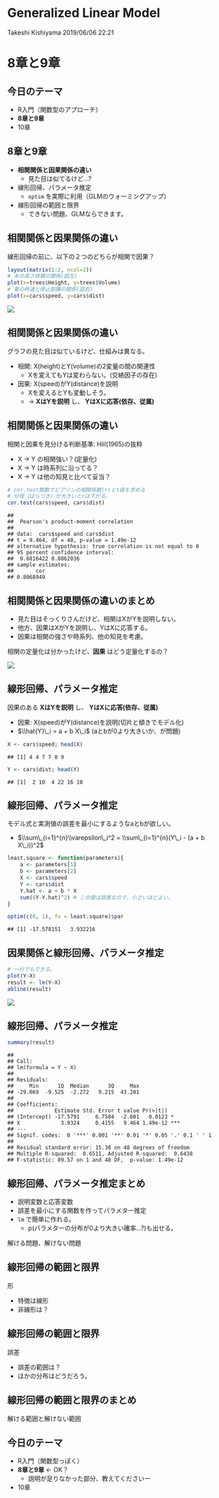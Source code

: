 Generalized Linear Model
================
Takeshi Kishiyama
2019/06/06 22:21

**8章と9章**
============

今日のテーマ
------------

-   R入門（関数型のアプローチ）
-   **8章と9章**
-   10章

8章と9章
--------

-   **相関関係と因果関係の違い**
    -   見た目は似てるけど...?
-   線形回帰、パラメータ推定
    -   `optim` を実際に利用（GLMのウォーミングアップ）
-   線形回帰の範囲と限界
    -   できない問題、GLMならできます。

相関関係と因果関係の違い
------------------------

線形回帰の前に、以下の２つのどちらが相関で因果？

``` r
layout(matrix(1:2, ncol=2)) 
# 木の高さ体積の関係(図左)
plot(x=trees$Height, y=trees$Volume)
# 車の時速と停止距離の関係(図右)
plot(x=cars$speed, y=cars$dist)
```

<img src="kishiyama-2_files/figure-markdown_github/plot-1.png" style="display: block; margin: auto;" />

相関関係と因果関係の違い
------------------------

グラフの見た目は似ているけど、仕組みは異なる。

-   相関: X(height)とY(volume)の2変量の間の関連性
    -   Xを変えてもYは変わらない。(交絡因子の存在)
-   因果: X(speed)がY(distance)を説明
    -   Xを変えるとYも変動しそう。
    -   → **XはYを説明** し、 **YはXに応答(依存、従属)**

<!--html_preserve-->

<script type="application/json" data-for="htmlwidget-619b84c66f9748e7c7f7">{"x":{"diagram":"\n\ndigraph boxes_and_circles {\n\n  # a \"graph\" statement\n  graph [overlap = true, fontsize = 8]\n\n  # several \"node\" statements\n  node [shape = box,\n        fontname = Helvetica]\n  height; volume; confounding_factors;\n  speed; distance;\n\n  # several \"edge\" statements\n  confounding_factors -> height\n  confounding_factors -> volume\n  speed -> distance\n\n}\n\n","config":{"engine":"dot","options":null}},"evals":[],"jsHooks":[]}</script>
<!--/html_preserve-->
相関関係と因果関係の違い
------------------------

相関と因果を見分ける判断基準: Hill(1965)の抜粋

-   X → Y の相関強い？(定量化)
-   X → Y は時系列に沿ってる？
-   X → Y は他の知見と比べて妥当？

``` r
# cor.test関数でピアソンの相関係数(r)とt値を求める
# 分母（ばらつき）が大きいとrは下がる。
cor.test(cars$speed, cars$dist)
```

    ## 
    ##  Pearson's product-moment correlation
    ## 
    ## data:  cars$speed and cars$dist
    ## t = 9.464, df = 48, p-value = 1.49e-12
    ## alternative hypothesis: true correlation is not equal to 0
    ## 95 percent confidence interval:
    ##  0.6816422 0.8862036
    ## sample estimates:
    ##       cor 
    ## 0.8068949

相関関係と因果関係の違いのまとめ
--------------------------------

-   見た目はそっくりさんだけど、相関はXがYを説明しない。
-   他方、因果はXがYを説明し、YはXに応答する。
-   因果は相関の強さや時系列、他の知見を考慮。

相関の定量化は分かったけど、**因果** はどう定量化するの？

<img src="kishiyama-2_files/figure-markdown_github/unnamed-chunk-3-1.png" style="display: block; margin: auto;" />

線形回帰、パラメータ推定
------------------------

因果のある **XはYを説明** し、 **YはXに応答(依存、従属)**

-   因果: X(speed)がY(distance)を説明(切片と傾きでモデル化)
-   $\\hat{Y}\_i = a + b X\_i$ (aとbが0より大きいか、が問題)

``` r
X <- cars$speed; head(X)
```

    ## [1] 4 4 7 7 8 9

``` r
Y <- cars$dist; head(Y)
```

    ## [1]  2 10  4 22 16 10

線形回帰、パラメータ推定
------------------------

モデル式と実測値の誤差を最小にするようなaとbが欲しい。

-   $\\sum\_{i=1}^{n}\\varepsilon\_i^2 = \\sum\_{i=1}^{n}(Y\_i - (a + b X\_i))^2$

``` r
least.square <- function(parameters){
    a <- parameters[1]
    b <- parameters[2]
    X <- cars$speed
    Y <- cars$dist
    Y.hat <- a + b * X
    sum((Y-Y.hat)^2) # この値は誤差なので、小さいほどよい。
}

optim(c(0, 1), fn = least.square)$par
```

    ## [1] -17.578151   3.932216

因果関係と線形回帰、パラメータ推定
----------------------------------

``` r
# 一行でもできる。
plot(Y~X)
result <- lm(Y~X)
abline(result)
```

<img src="kishiyama-2_files/figure-markdown_github/unnamed-chunk-6-1.png" style="display: block; margin: auto;" />

線形回帰、パラメータ推定
------------------------

``` r
summary(result)
```

    ## 
    ## Call:
    ## lm(formula = Y ~ X)
    ## 
    ## Residuals:
    ##     Min      1Q  Median      3Q     Max 
    ## -29.069  -9.525  -2.272   9.215  43.201 
    ## 
    ## Coefficients:
    ##             Estimate Std. Error t value Pr(>|t|)    
    ## (Intercept) -17.5791     6.7584  -2.601   0.0123 *  
    ## X             3.9324     0.4155   9.464 1.49e-12 ***
    ## ---
    ## Signif. codes:  0 '***' 0.001 '**' 0.01 '*' 0.05 '.' 0.1 ' ' 1
    ## 
    ## Residual standard error: 15.38 on 48 degrees of freedom
    ## Multiple R-squared:  0.6511, Adjusted R-squared:  0.6438 
    ## F-statistic: 89.57 on 1 and 48 DF,  p-value: 1.49e-12

線形回帰、パラメータ推定まとめ
------------------------------

-   説明変数と応答変数
-   誤差を最小にする関数を作ってパラメター推定
-   `lm` で簡単に作れる。
    -   p(パラメターの分布が0より大きい確率...?)も出せる。

解ける問題、解けない問題

線形回帰の範囲と限界
--------------------

形

-   特徴は線形
-   非線形は？

線形回帰の範囲と限界
--------------------

誤差

-   誤差の範囲は？
-   ほかの分布はどうだろう。

線形回帰の範囲と限界のまとめ
----------------------------

解ける範囲と解けない範囲

今日のテーマ
------------

-   R入門（関数型っぽく）
-   **8章と9章** ← OK？
    -   説明が足りなかった部分、教えてくださいー
-   10章
